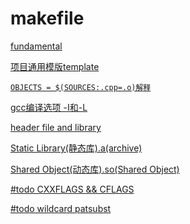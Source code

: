 # makefile

[fundamental](makefile%2015516660fc72800187eeeb441d0f784a/fundamental%2018f16660fc7280858711d885582a688a.md)

[项目通用模版template](makefile%2015516660fc72800187eeeb441d0f784a/%E9%A1%B9%E7%9B%AE%E9%80%9A%E7%94%A8%E6%A8%A1%E7%89%88template%2015516660fc7280c8af72d11a10a0fb9f.md)

[`OBJECTS = $(SOURCES:.cpp=.o)解释`](makefile%2015516660fc72800187eeeb441d0f784a/OBJECTS%20=%20$(SOURCES%20cpp=%20o)%E8%A7%A3%E9%87%8A%2015516660fc72809eaeb3fc96f968d23f.md)

[gcc编译选项 -I和-L](makefile%2015516660fc72800187eeeb441d0f784a/gcc%E7%BC%96%E8%AF%91%E9%80%89%E9%A1%B9%20-I%E5%92%8C-L%2015616660fc728056845be2de6d86b391.md)

[header file and library](makefile%2015516660fc72800187eeeb441d0f784a/header%20file%20and%20library%2015616660fc72801699c6d046f2910662.md)

[Static Library(静态库).a(archive)](makefile%2015516660fc72800187eeeb441d0f784a/Static%20Library(%E9%9D%99%E6%80%81%E5%BA%93)%20a(archive)%2015616660fc7280c1a2e9feecbfa4a1a3.md)

[Shared Object(动态库).so(Shared Object)](makefile%2015516660fc72800187eeeb441d0f784a/Shared%20Object(%E5%8A%A8%E6%80%81%E5%BA%93)%20so(Shared%20Object)%2015616660fc72809f96e5e650d8a1ec8d.md)

[#todo CXXFLAGS && CFLAGS](makefile%2015516660fc72800187eeeb441d0f784a/#todo%20CXXFLAGS%20&&%20CFLAGS%2017516660fc7280b79375f4915a34933d.md)

[#todo wildcard patsubst](makefile%2015516660fc72800187eeeb441d0f784a/#todo%20wildcard%20patsubst%2017516660fc7280feaa1de872e3fb7d4a.md)